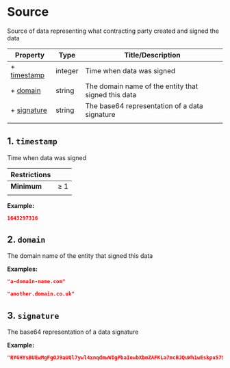 # Source

Source of data representing what contracting party created and signed the data

| Property                   | Type    | Title/Description                                   |
| -------------------------- | ------- | --------------------------------------------------- |
| + [timestamp](#timestamp ) | integer | Time when data was signed                           |
| + [domain](#domain )       | string  | The domain name of the entity that signed this data |
| + [signature](#signature ) | string  | The base64 representation of a data signature       |
|                            |         |                                                     |

## <a name="timestamp"></a>1. `timestamp`

Time when data was signed

| Restrictions |        |
| ------------ | ------ |
| **Minimum**  | &ge; 1 |
|              |        |

**Example:** 

```json
1643297316
```

## <a name="domain"></a>2. `domain`

The domain name of the entity that signed this data

**Examples:** 

```json
"a-domain-name.com"
```

```json
"another.domain.co.uk"
```

## <a name="signature"></a>3. `signature`

The base64 representation of a data signature

**Example:** 

```json
"RYGHYsBUEwMgFgOJ9aUQl7ywl4xnqdmwWIgPbaIowbXbmZAFKLa7mcBJQuWh1wEskpu57SHn2mmCF6V5+cESgw=="
```

